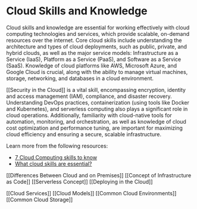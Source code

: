 # Cloud Skills and Knowledge

Cloud skills and knowledge are essential for working effectively with cloud computing technologies and services, which provide scalable, on-demand resources over the internet. Core cloud skills include understanding the architecture and types of cloud deployments, such as public, private, and hybrid clouds, as well as the major service models: Infrastructure as a Service (IaaS), Platform as a Service (PaaS), and Software as a Service (SaaS). Knowledge of cloud platforms like AWS, Microsoft Azure, and Google Cloud is crucial, along with the ability to manage virtual machines, storage, networking, and databases in a cloud environment.

[[Security in the Cloud]] is a vital skill, encompassing encryption, identity and access management (IAM), compliance, and disaster recovery. Understanding DevOps practices, containerization (using tools like Docker and Kubernetes), and serverless computing also plays a significant role in cloud operations. Additionally, familiarity with cloud-native tools for automation, monitoring, and orchestration, as well as knowledge of cloud cost optimization and performance tuning, are important for maximizing cloud efficiency and ensuring a secure, scalable infrastructure.

Learn more from the following resources:

- [7 Cloud Computing skills to know](https://www.coursera.org/articles/cloud-computing-skills)
- [What cloud skills are essential?](https://www.youtube.com/watch?v=udKBDRcj178)

[[Differences Between Cloud and on Premises]]
[[Concept of Infrastructure as Code]]
[[Serverless Concept]]
[[Deploying in the Cloud]]

[[Cloud Services]]
[[Cloud Models]]
[[Common Cloud Environments]]
[[Common Cloud Storage]]
